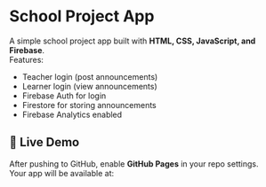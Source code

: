 # School Project App

A simple school project app built with **HTML, CSS, JavaScript, and Firebase**.  
Features:
- Teacher login (post announcements)
- Learner login (view announcements)
- Firebase Auth for login
- Firestore for storing announcements
- Firebase Analytics enabled

## 🚀 Live Demo
After pushing to GitHub, enable **GitHub Pages** in your repo settings.  
Your app will be available at: